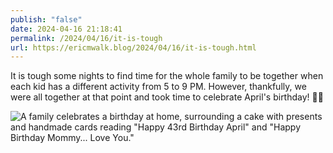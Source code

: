 ```yaml
---
publish: "false"
date: 2024-04-16 21:18:41
permalink: /2024/04/16/it-is-tough
url: https://ericmwalk.blog/2024/04/16/it-is-tough.html
---
```


It is tough some nights to find time for the whole family to be together when each kid has a different activity from 5 to 9 PM. However, thankfully, we were all together at that point and took time to celebrate April's birthday! 🥳🎂

![A family celebrates a birthday at home, surrounding a cake with presents and handmade cards reading "Happy 43rd Birthday April" and "Happy Birthday Mommy... Love You."
](https://ericmwalk.blog/uploads/2024/img-8658.jpeg)